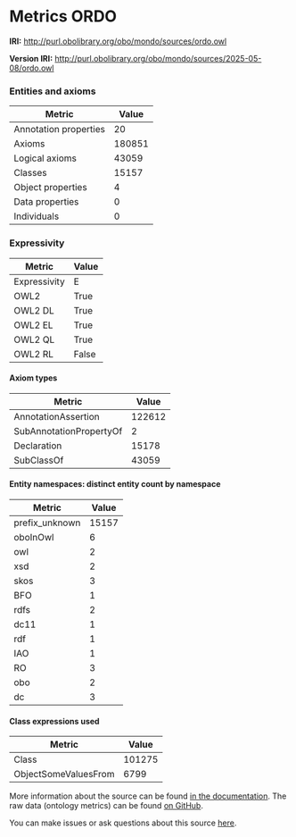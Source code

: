 # Metrics ORDO

**IRI:** http://purl.obolibrary.org/obo/mondo/sources/ordo.owl

**Version IRI:** http://purl.obolibrary.org/obo/mondo/sources/2025-05-08/ordo.owl

### Entities and axioms

| Metric | Value |
| ------ | ----- |
| Annotation properties | 20 |
| Axioms | 180851 |
| Logical axioms | 43059 |
| Classes | 15157 |
| Object properties | 4 |
| Data properties | 0 |
| Individuals | 0 |


### Expressivity

| Metric | Value |
| ------ | ----- |
| Expressivity | E |
| OWL2 | True |
| OWL2 DL | True |
| OWL2 EL | True |
| OWL2 QL | True |
| OWL2 RL | False |

#### Axiom types

| Metric | Value |
| ------ | ----- |
| AnnotationAssertion | 122612 |
| SubAnnotationPropertyOf | 2 |
| Declaration | 15178 |
| SubClassOf | 43059 |


#### Entity namespaces: distinct entity count by namespace

| Metric | Value |
| ------ | ----- |
| prefix_unknown | 15157 |
| oboInOwl | 6 |
| owl | 2 |
| xsd | 2 |
| skos | 3 |
| BFO | 1 |
| rdfs | 2 |
| dc11 | 1 |
| rdf | 1 |
| IAO | 1 |
| RO | 3 |
| obo | 2 |
| dc | 3 |


#### Class expressions used

| Metric | Value |
| ------ | ----- |
| Class | 101275 |
| ObjectSomeValuesFrom | 6799 |


More information about the source can be found [in the documentation](../sources.md). The raw data (ontology metrics) can be found [on GitHub](https://github.com/monarch-initiative/mondo-ingest/tree/main/src/ontology/metadata).

You can make issues or ask questions about this source [here](https://github.com/monarch-initiative/mondo-ingest/issues).

